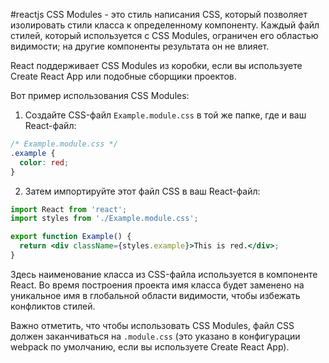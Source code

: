 #reactjs 
CSS Modules - это стиль написания CSS, который позволяет изолировать стили класса к определенному компоненту. Каждый файл стилей, который используется с CSS Modules, ограничен его областью видимости; на другие компоненты результата он не влияет.

React поддерживает CSS Modules из коробки, если вы используете Create React App или подобные сборщики проектов.

Вот пример использования CSS Modules:

1. Создайте CSS-файл `Example.module.css` в той же папке, где и ваш React-файл:

```css
/* Example.module.css */
.example {
  color: red;
}
```

2. Затем импортируйте этот файл CSS в ваш React-файл:

```jsx
import React from 'react';
import styles from './Example.module.css';

export function Example() {
  return <div className={styles.example}>This is red.</div>;
}
```

Здесь наименование класса из CSS-файла используется в компоненте React. Во время построения проекта имя класса будет заменено на уникальное имя в глобальной области видимости, чтобы избежать конфликтов стилей.

Важно отметить, что чтобы использовать CSS Modules, файл CSS должен заканчиваться на `.module.css` (это указано в конфигурации webpack по умолчанию, если вы используете Create React App).